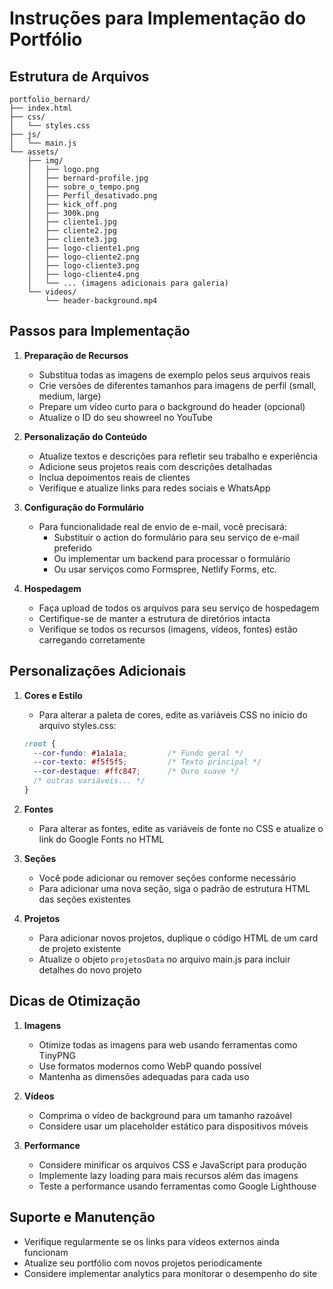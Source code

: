 # Instruções para Implementação do Portfólio

## Estrutura de Arquivos

```
portfolio_bernard/
├── index.html
├── css/
│   └── styles.css
├── js/
│   └── main.js
└── assets/
    ├── img/
    │   ├── logo.png
    │   ├── bernard-profile.jpg
    │   ├── sobre_o_tempo.png
    │   ├── Perfil_desativado.png
    │   ├── kick_off.png
    │   ├── 300k.png
    │   ├── cliente1.jpg
    │   ├── cliente2.jpg
    │   ├── cliente3.jpg
    │   ├── logo-cliente1.png
    │   ├── logo-cliente2.png
    │   ├── logo-cliente3.png
    │   ├── logo-cliente4.png
    │   └── ... (imagens adicionais para galeria)
    └── videos/
        └── header-background.mp4
```

## Passos para Implementação

1. **Preparação de Recursos**
   - Substitua todas as imagens de exemplo pelos seus arquivos reais
   - Crie versões de diferentes tamanhos para imagens de perfil (small, medium, large)
   - Prepare um vídeo curto para o background do header (opcional)
   - Atualize o ID do seu showreel no YouTube

2. **Personalização do Conteúdo**
   - Atualize textos e descrições para refletir seu trabalho e experiência
   - Adicione seus projetos reais com descrições detalhadas
   - Inclua depoimentos reais de clientes
   - Verifique e atualize links para redes sociais e WhatsApp

3. **Configuração do Formulário**
   - Para funcionalidade real de envio de e-mail, você precisará:
     - Substituir o action do formulário para seu serviço de e-mail preferido
     - Ou implementar um backend para processar o formulário
     - Ou usar serviços como Formspree, Netlify Forms, etc.

4. **Hospedagem**
   - Faça upload de todos os arquivos para seu serviço de hospedagem
   - Certifique-se de manter a estrutura de diretórios intacta
   - Verifique se todos os recursos (imagens, vídeos, fontes) estão carregando corretamente

## Personalizações Adicionais

1. **Cores e Estilo**
   - Para alterar a paleta de cores, edite as variáveis CSS no início do arquivo styles.css:
   ```css
   :root {
     --cor-fundo: #1a1a1a;         /* Fundo geral */
     --cor-texto: #f5f5f5;         /* Texto principal */
     --cor-destaque: #ffc847;      /* Ouro suave */
     /* outras variáveis... */
   }
   ```

2. **Fontes**
   - Para alterar as fontes, edite as variáveis de fonte no CSS e atualize o link do Google Fonts no HTML

3. **Seções**
   - Você pode adicionar ou remover seções conforme necessário
   - Para adicionar uma nova seção, siga o padrão de estrutura HTML das seções existentes

4. **Projetos**
   - Para adicionar novos projetos, duplique o código HTML de um card de projeto existente
   - Atualize o objeto `projetosData` no arquivo main.js para incluir detalhes do novo projeto

## Dicas de Otimização

1. **Imagens**
   - Otimize todas as imagens para web usando ferramentas como TinyPNG
   - Use formatos modernos como WebP quando possível
   - Mantenha as dimensões adequadas para cada uso

2. **Vídeos**
   - Comprima o vídeo de background para um tamanho razoável
   - Considere usar um placeholder estático para dispositivos móveis

3. **Performance**
   - Considere minificar os arquivos CSS e JavaScript para produção
   - Implemente lazy loading para mais recursos além das imagens
   - Teste a performance usando ferramentas como Google Lighthouse

## Suporte e Manutenção

- Verifique regularmente se os links para vídeos externos ainda funcionam
- Atualize seu portfólio com novos projetos periodicamente
- Considere implementar analytics para monitorar o desempenho do site
